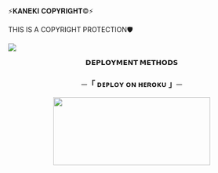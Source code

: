   ⚡𝐊𝐀𝐍𝐄𝐊𝐈 𝐂𝐎𝐏𝐘𝐑𝐈𝐆𝐇𝐓©⚡

  THIS IS A COPYRIGHT PROTECTION🛡️

<img src="https://graph.org/file/f6393cdc949b95400433a.jpg">

<p align="center">
<b>𝗗𝗘𝗣𝗟𝗢𝗬𝗠𝗘𝗡𝗧 𝗠𝗘𝗧𝗛𝗢𝗗𝗦</b>
</p>

<h3 align="center">
    ─「 ᴅᴇᴩʟᴏʏ ᴏɴ ʜᴇʀᴏᴋᴜ 」─
</h3>

<p align="center"><a href="https://dashboard.heroku.com/new?template=https://github.com/blackpython7/COPYRIGHT2"> <img src="https://img.shields.io/badge/Deploy%20On%20Heroku-black?style=for-the-badge&logo=heroku" width="320" height="138.45"/></a></p>
